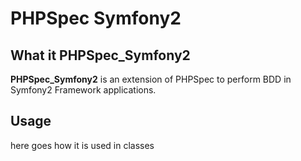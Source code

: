 PHPSpec Symfony2
================

What it PHPSpec_Symfony2
------------------------

**PHPSpec_Symfony2** is an extension of PHPSpec to perform BDD in Symfony2 Framework
applications.

Usage
-----

here goes how it is used in classes